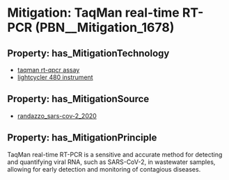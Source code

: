 # Mitigation: __TaqMan real-time RT-PCR__ (PBN__Mitigation_1678)

## Property: has_MitigationTechnology

* [taqman rt-qpcr assay](../Technology/PBN__Technology_4004)
* [lightcycler 480 instrument](../Technology/PBN__Technology_4005)

## Property: has_MitigationSource

* [randazzo_sars-cov-2_2020](../Article/PBN__Article_96)

## Property: has_MitigationPrinciple

TaqMan real-time RT-PCR is a sensitive and accurate method for detecting and quantifying viral RNA, such as SARS-CoV-2, in wastewater samples, allowing for early detection and monitoring of contagious diseases.

